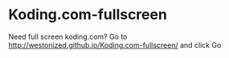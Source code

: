 # Koding.com-fullscreen
Need full screen koding.com? Go to http://westonized.github.io/Koding.com-fullscreen/ and click Go
